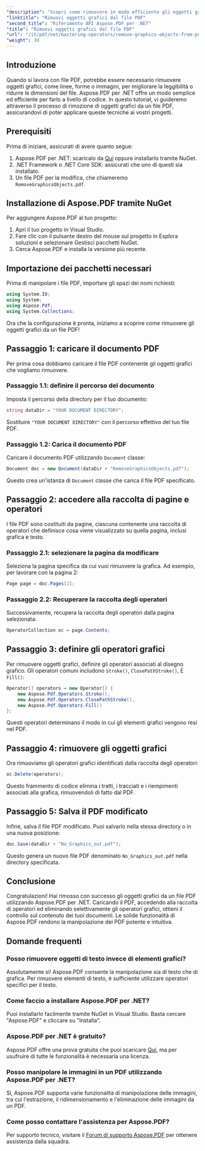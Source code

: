 ```yaml
---
"description": "Scopri come rimuovere in modo efficiente gli oggetti grafici indesiderati dai tuoi file PDF utilizzando Aspose.PDF per .NET in questa guida completa. Che tu voglia migliorare la leggibilità dei documenti o ridurne le dimensioni,..."
"linktitle": "Rimuovi oggetti grafici dal file PDF"
"second_title": "Riferimento API Aspose.PDF per .NET"
"title": "Rimuovi oggetti grafici dal file PDF"
"url": "/it/pdf/net/mastering-operators/remove-graphics-objects-from-pdf-file/"
"weight": 30
---
```


## Introduzione

Quando si lavora con file PDF, potrebbe essere necessario rimuovere oggetti grafici, come linee, forme o immagini, per migliorare la leggibilità o ridurre le dimensioni del file. Aspose.PDF per .NET offre un modo semplice ed efficiente per farlo a livello di codice. In questo tutorial, vi guideremo attraverso il processo di rimozione di oggetti grafici da un file PDF, assicurandovi di poter applicare queste tecniche ai vostri progetti.

## Prerequisiti

Prima di iniziare, assicurati di avere quanto segue:

1. Aspose.PDF per .NET: scaricalo da [Qui](https://releases.aspose.com/pdf/net/) oppure installarlo tramite NuGet.
2. .NET Framework o .NET Core SDK: assicurati che uno di questi sia installato.
3. Un file PDF per la modifica, che chiameremo `RemoveGraphicsObjects.pdf`.

## Installazione di Aspose.PDF tramite NuGet

Per aggiungere Aspose.PDF al tuo progetto:

1. Apri il tuo progetto in Visual Studio.
2. Fare clic con il pulsante destro del mouse sul progetto in Esplora soluzioni e selezionare Gestisci pacchetti NuGet.
3. Cerca Aspose.PDF e installa la versione più recente.

## Importazione dei pacchetti necessari

Prima di manipolare i file PDF, importare gli spazi dei nomi richiesti:

```csharp
using System.IO;
using System;
using Aspose.Pdf;
using System.Collections;
```

Ora che la configurazione è pronta, iniziamo a scoprire come rimuovere gli oggetti grafici da un file PDF!

## Passaggio 1: caricare il documento PDF

Per prima cosa dobbiamo caricare il file PDF contenente gli oggetti grafici che vogliamo rimuovere.

### Passaggio 1.1: definire il percorso del documento

Imposta il percorso della directory per il tuo documento:

```csharp
string dataDir = "YOUR DOCUMENT DIRECTORY";
```

Sostituire `"YOUR DOCUMENT DIRECTORY"` con il percorso effettivo del tuo file PDF.

### Passaggio 1.2: Carica il documento PDF

Caricare il documento PDF utilizzando `Document` classe:

```csharp
Document doc = new Document(dataDir + "RemoveGraphicsObjects.pdf");
```

Questo crea un'istanza di `Document` classe che carica il file PDF specificato.

## Passaggio 2: accedere alla raccolta di pagine e operatori

I file PDF sono costituiti da pagine, ciascuna contenente una raccolta di operatori che definisce cosa viene visualizzato su quella pagina, inclusi grafica e testo.

### Passaggio 2.1: selezionare la pagina da modificare

Seleziona la pagina specifica da cui vuoi rimuovere la grafica. Ad esempio, per lavorare con la pagina 2:

```csharp
Page page = doc.Pages[2];
```

### Passaggio 2.2: Recuperare la raccolta degli operatori

Successivamente, recupera la raccolta degli operatori dalla pagina selezionata:

```csharp
OperatorCollection oc = page.Contents;
```

## Passaggio 3: definire gli operatori grafici

Per rimuovere oggetti grafici, definire gli operatori associati al disegno grafico. Gli operatori comuni includono `Stroke()`, `ClosePathStroke()`, E `Fill()`:

```csharp
Operator[] operators = new Operator[] {
    new Aspose.Pdf.Operators.Stroke(),
    new Aspose.Pdf.Operators.ClosePathStroke(),
    new Aspose.Pdf.Operators.Fill()
};
```

Questi operatori determinano il modo in cui gli elementi grafici vengono resi nel PDF.

## Passaggio 4: rimuovere gli oggetti grafici

Ora rimuoviamo gli operatori grafici identificati dalla raccolta degli operatori:

```csharp
oc.Delete(operators);
```

Questo frammento di codice elimina i tratti, i tracciati e i riempimenti associati alla grafica, rimuovendoli di fatto dal PDF.

## Passaggio 5: Salva il PDF modificato

Infine, salva il file PDF modificato. Puoi salvarlo nella stessa directory o in una nuova posizione:

```csharp
doc.Save(dataDir + "No_Graphics_out.pdf");
```

Questo genera un nuovo file PDF denominato `No_Graphics_out.pdf` nella directory specificata.

## Conclusione

Congratulazioni! Hai rimosso con successo gli oggetti grafici da un file PDF utilizzando Aspose.PDF per .NET. Caricando il PDF, accedendo alla raccolta di operatori ed eliminando selettivamente gli operatori grafici, ottieni il controllo sul contenuto dei tuoi documenti. Le solide funzionalità di Aspose.PDF rendono la manipolazione dei PDF potente e intuitiva.

## Domande frequenti

### Posso rimuovere oggetti di testo invece di elementi grafici?

Assolutamente sì! Aspose.PDF consente la manipolazione sia di testo che di grafica. Per rimuovere elementi di testo, è sufficiente utilizzare operatori specifici per il testo.

### Come faccio a installare Aspose.PDF per .NET?

Puoi installarlo facilmente tramite NuGet in Visual Studio. Basta cercare "Aspose.PDF" e cliccare su "Installa".

### Aspose.PDF per .NET è gratuito?

Aspose.PDF offre una prova gratuita che puoi scaricare [Qui](https://releases.aspose.com/), ma per usufruire di tutte le funzionalità è necessaria una licenza.

### Posso manipolare le immagini in un PDF utilizzando Aspose.PDF per .NET?

Sì, Aspose.PDF supporta varie funzionalità di manipolazione delle immagini, tra cui l'estrazione, il ridimensionamento e l'eliminazione delle immagini da un PDF.

### Come posso contattare l'assistenza per Aspose.PDF?

Per supporto tecnico, visitare il [Forum di supporto Aspose.PDF](https://forum.aspose.com/c/pdf/10) per ottenere assistenza dalla squadra.
